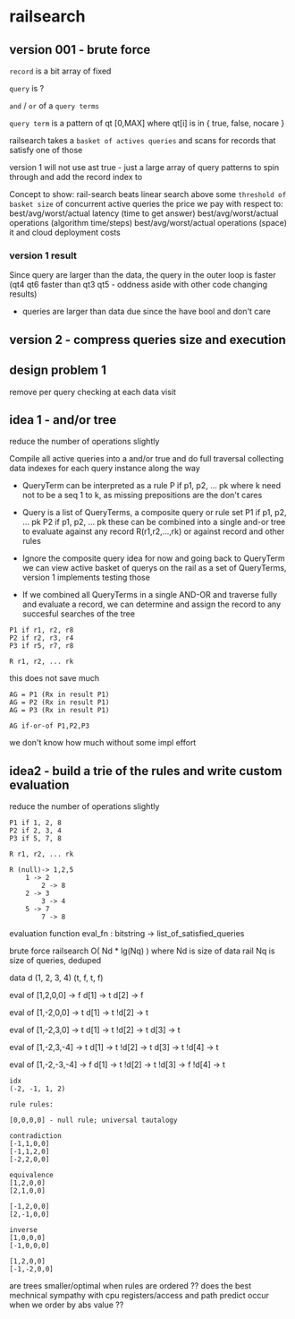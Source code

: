# railsearch 
## version 001 - brute force

`record` is a bit array of fixed

`query` is ?

`and` / `or` of a `query terms` 

`query term` is a pattern of qt [0,MAX] where qt[i] is in { true, false, nocare }


railsearch takes a  `basket of actives queries`  and scans for records that satisfy one of those

version 1 will not use ast true - just a large array of query patterns to spin through and add the record index to

Concept to show:
rail-search beats linear search above some `threshold of basket size` of concurrent active queries
the price we pay with respect to:
best/avg/worst/actual latency (time to get answer)
best/avg/worst/actual operations (algorithm time/steps)
best/avg/worst/actual operations (space)
it and cloud deployment costs

### version 1  result 
Since query are larger than the data, the query in the outer loop is faster (qt4 qt6 faster than qt3 qt5 - oddness aside with other code changing results)

- queries are larger than data due since the have bool and don't care 


## version 2 - compress queries size and execution

## design problem 1
remove per query checking at each data visit

## idea 1 - and/or tree

reduce the number of operations slightly

Compile all active queries into a and/or true and do full traversal collecting data indexes for each query instance along the way

- QueryTerm can be interpreted as a rule P if p1, p2, ... pk where k need not to be a seq 1 to k, as missing prepositions are the don't cares

- Query is a list of QueryTerms, a composite query or rule set
P1 if p1, p2, ... pk
P2 if p1, p2, ... pk
these can be combined into a single and-or tree to evaluate against any record R(r1,r2,...,rk) or against record and other rules

- Ignore the composite query idea for now and going back to QueryTerm we can view active basket of querys on the rail as a set of QueryTerms, version 1 implements testing those

- If we combined all QueryTerms in a single AND-OR and traverse fully and evaluate a record, we can determine and assign the record to any succesful searches of the tree
```
P1 if r1, r2, r8
P2 if r2, r3, r4
P3 if r5, r7, r8

R r1, r2, ... rk
```
this does not save much
```
AG = P1 (Rx in result P1)
AG = P2 (Rx in result P1)
AG = P3 (Rx in result P1)

AG if-or-of P1,P2,P3
```
we don't know how much without some impl effort

## idea2 - build a trie of the rules and write custom evaluation

reduce the number of operations slightly

```
P1 if 1, 2, 8
P2 if 2, 3, 4
P3 if 5, 7, 8

R r1, r2, ... rk
```

```
R (null)-> 1,2,5
    1 -> 2
        2 -> 8
    2 -> 3
        3 -> 4
    5 -> 7
        7 -> 8
```

evaluation function
eval_fn : bitstring -> list_of_satisfied_queries


brute force railsearch
O( Nd * lg(Nq) )
where 
Nd is size of data rail
Nq is size of queries, deduped

data d
    (1, 2, 3, 4)
    (t, f, t, f)

eval of [1,2,0,0] -> f
    d[1] -> t
    d[2] -> f
        
eval of [1,-2,0,0] -> t
    d[1] -> t
    !d[2] -> t

eval of [1,-2,3,0] -> t
    d[1] -> t
    !d[2] -> t
    d[3] -> t

eval of [1,-2,3,-4] -> t
    d[1] -> t
    !d[2] -> t
    d[3] -> t
    !d[4] -> t

eval of [1,-2,-3,-4] -> f
    d[1] -> t
    !d[2] -> t
    !d[3] -> f
    !d[4] -> t


    idx
    (-2, -1, 1, 2)
    
    rule rules:

    [0,0,0,0] - null rule; universal tautalogy

    contradiction
    [-1,1,0,0]
    [-1,1,2,0]
    [-2,2,0,0]

    equivalence
    [1,2,0,0] 
    [2,1,0,0]

    [-1,2,0,0] 
    [2,-1,0,0]

    inverse
    [1,0,0,0] 
    [-1,0,0,0]

    [1,2,0,0] 
    [-1,-2,0,0]

are trees smaller/optimal when rules are ordered ??
does the best mechnical sympathy with cpu registers/access and path predict occur when we order by abs value ??

